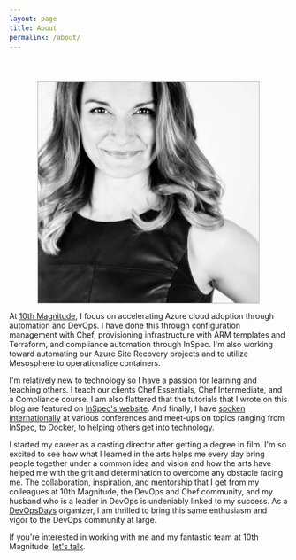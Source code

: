 ```yaml
---
layout: page
title: About
permalink: /about/
---
```

<img src='/assets/article_images/2016-05-02-introduction/AnnieHedgpeth.jpg' style='display: block; margin-left: auto; margin-right: auto; padding-top: 40px' />

At [10th Magnitude](https://www.10thmagnitude.com/), I focus on accelerating Azure cloud adoption through automation and DevOps. I have done this through configuration management with Chef, provisioning infrastructure with ARM templates and Terraform, and compliance automation through InSpec. I'm also working toward automating our Azure Site Recovery projects and to utilize Mesosphere to operationalize containers.

I'm relatively new to technology so I have a passion for learning and teaching others. I teach our clients Chef Essentials, Chef Intermediate, and a Compliance course. I am also flattered that the tutorials that I wrote on this blog are featured on [InSpec's website](http://inspec.io/tutorials/). And finally, I have [spoken internationally](http://www.anniehedgie.com/speaking/) at various conferences and meet-ups on topics ranging from InSpec, to Docker, to helping others get into technology.

I started my career as a casting director after getting a degree in film. I'm so excited to see how what I learned in the arts helps me every day bring people together under a common idea and vision and how the arts have helped me with the grit and determination to overcome any obstacle facing me. The collaboration, inspiration, and mentorship that I get from my colleagues at 10th Magnitude, the DevOps and Chef community, and my husband who is a leader in DevOps is undeniably linked to my success. As a [DevOpsDays](https://www.devopsdays.org/events/2017-dallas/) organizer, I am thrilled to bring this same enthusiasm and vigor to the DevOps community at large.

If you're interested in working with me and my fantastic team at 10th Magnitude, [let's talk](mailto:ahedgpeth@10thmagnitude.com).